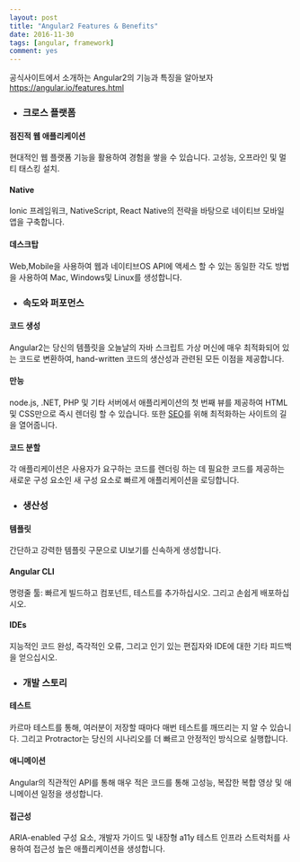 ```yaml
---
layout: post
title: "Angular2 Features & Benefits"
date: 2016-11-30
tags: [angular, framework]
comment: yes
---
```


공식사이트에서 소개하는 Angular2의 기능과 특징을 알아보자
<https://angular.io/features.html>

- ### 크로스 플랫폼

#### 점진적 웹 애플리케이션
 현대적인 웹 플랫폼 기능을 활용하여 경험을 쌓을 수 있습니다. 고성능, 오프라인 및 멀티 태스킹 설치.

#### Native
 Ionic 프레임워크, NativeScript, React Native의 전략을 바탕으로 네이티브 모바일 앱을 구축합니다.

#### 데스크탑
 Web,Mobile을 사용하여 웹과 네이티브OS API에 액세스 할 수 있는 동일한 각도 방법을 사용하여 Mac, Windows및 Linux를 생성합니다.


- ### 속도와 퍼포먼스

#### 코드 생성
 Angular2는 당신의 템플릿을 오늘날의 자바 스크립트 가상 머신에 매우 최적화되어 있는 코드로 변환하여, hand-written 코드의 생산성과 관련된 모든 이점을 제공합니다.

#### 만능
 node.js, .NET, PHP 및 기타 서버에서 애플리케이션의 첫 번째 뷰를 제공하여 HTML 및 CSS만으로 즉시 렌더링 할 수 있습니다. 또한 [SEO][1]를 위해 최적화하는 사이트의 길을 열어줍니다.

#### 코드 분할
 각 애플리케이션은 사용자가 요구하는 코드를 렌더링 하는 데 필요한 코드를 제공하는 새로운 구성 요소인 새 구성 요소로 빠르게 애플리케이션을 로딩합니다.


- ### 생산성

#### 템플릿
 간단하고 강력한 템플릿 구문으로 UI보기를 신속하게 생성합니다.

#### Angular CLI
 명령줄 툴: 빠르게 빌드하고 컴포넌트, 테스트를 추가하십시오. 그리고 손쉽게 배포하십시오.

#### IDEs
 지능적인 코드 완성, 즉각적인 오류, 그리고 인기 있는 편집자와 IDE에 대한 기타 피드백을 얻으십시오.


- ### 개발 스토리

#### 테스트
 카르마 테스트를 통해, 여러분이 저장할 때마다 매번 테스트를 깨뜨리는 지 알 수 있습니다. 그리고 Protractor는 당신의 시나리오를 더 빠르고 안정적인 방식으로 실행합니다.

#### 애니메이션
 Angular의 직관적인 API를 통해 매우 적은 코드를 통해 고성능, 복잡한 복합 영상 및 애니메이션 일정을 생성합니다.

#### 접근성
 ARIA-enabled 구성 요소, 개발자 가이드 및 내장형 a11y 테스트 인프라 스트럭처를 사용하여 접근성 높은 애플리케이션을 생성합니다.


[1]: https://ko.wikipedia.org/wiki/검색_엔진_최적화 "SEO"
